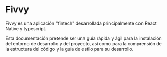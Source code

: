 # Fivvy

Fivvy es una aplicación "fintech" desarrollada principalmente con React Native y typescript.

Esta documentación pretende ser una guía rápida y ágil para la instalación del entorno de desarrollo y del proyecto, así como para la comprensión de la estructura del código y la guía de estilo para su desarrollo.
